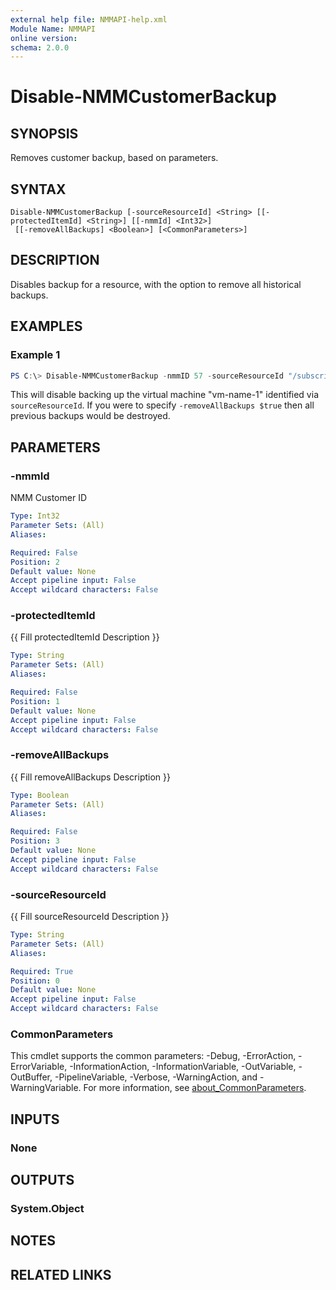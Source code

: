 ```yaml
---
external help file: NMMAPI-help.xml
Module Name: NMMAPI
online version:
schema: 2.0.0
---
```


# Disable-NMMCustomerBackup

## SYNOPSIS

Removes customer backup, based on parameters.

## SYNTAX

```
Disable-NMMCustomerBackup [-sourceResourceId] <String> [[-protectedItemId] <String>] [[-nmmId] <Int32>]
 [[-removeAllBackups] <Boolean>] [<CommonParameters>]
```

## DESCRIPTION

Disables backup for a resource, with the option to remove all historical backups.

## EXAMPLES

### Example 1

```powershell
PS C:\> Disable-NMMCustomerBackup -nmmID 57 -sourceResourceId "/subscriptions/e0b52e85-7caf-4260-a772-c0d82e56d407/ResourceGroups/resource-group-1/providers/Microsoft.Compute/virtualmachines/vm-name-1" -protectedItemId "/subscriptions/e0b52e85-7caf-4260-a772-c0d82e56d407/resourceGroups/resource-group-1/providers/Microsoft.RecoveryServices/vaults/TestVault/backupFabrics/Azure/protectionContainers/IaasVMContainer;iaasvmcontainerv2;resource-group-1;vm-name-1/protectedItems/VM;iaasvmcontainerv2;resource-group-1;vm-name-1"
```

This will disable backing up the virtual machine "vm-name-1" identified via `sourceResourceId`. If you were to specify `-removeAllBackups $true` then all previous backups would be destroyed.

## PARAMETERS

### -nmmId
NMM Customer ID

```yaml
Type: Int32
Parameter Sets: (All)
Aliases:

Required: False
Position: 2
Default value: None
Accept pipeline input: False
Accept wildcard characters: False
```

### -protectedItemId

{{ Fill protectedItemId Description }}

```yaml
Type: String
Parameter Sets: (All)
Aliases:

Required: False
Position: 1
Default value: None
Accept pipeline input: False
Accept wildcard characters: False
```

### -removeAllBackups

{{ Fill removeAllBackups Description }}

```yaml
Type: Boolean
Parameter Sets: (All)
Aliases:

Required: False
Position: 3
Default value: None
Accept pipeline input: False
Accept wildcard characters: False
```

### -sourceResourceId

{{ Fill sourceResourceId Description }}

```yaml
Type: String
Parameter Sets: (All)
Aliases:

Required: True
Position: 0
Default value: None
Accept pipeline input: False
Accept wildcard characters: False
```

### CommonParameters
This cmdlet supports the common parameters: -Debug, -ErrorAction, -ErrorVariable, -InformationAction, -InformationVariable, -OutVariable, -OutBuffer, -PipelineVariable, -Verbose, -WarningAction, and -WarningVariable. For more information, see [about_CommonParameters](http://go.microsoft.com/fwlink/?LinkID=113216).

## INPUTS

### None

## OUTPUTS

### System.Object

## NOTES

## RELATED LINKS
